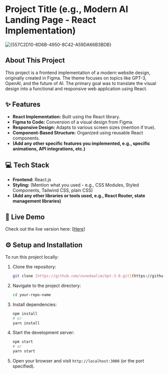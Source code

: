 # Project Title (e.g., Modern AI Landing Page - React Implementation)

![{557C2D10-6D6B-4950-8C42-A59DA66B3BDB}](https://github.com/user-attachments/assets/7ba82865-4d10-43d1-9d60-21c63de487a0)


## About This Project

This project is a frontend implementation of a modern website design, originally created in Figma. The theme focuses on topics like GPT-3, OpenAI, and the future of AI. The primary goal was to translate the visual design into a functional and responsive web application using React.



## ✨ Features

* **React Implementation:** Built using the React library.
* **Figma to Code:** Conversion of a visual design from Figma.
* **Responsive Design:** Adapts to various screen sizes (mention if true).
* **Component-Based Structure:** Organized using reusable React components.
* **(Add any other specific features you implemented, e.g., specific animations, API integrations, etc.)**

## 💻 Tech Stack

* **Frontend:** React.js
* **Styling:** (Mention what you used - e.g., CSS Modules, Styled Components, Tailwind CSS, plain CSS)
* **(Add any other libraries or tools used, e.g., React Router, state management libraries)**

## 🚀 Live Demo

Check out the live version here: [[Here](https://gpt-3-zuned.netlify.app/)]

## ⚙️ Setup and Installation

To run this project locally:

1.  Clone the repository:
    ```bash
    git clone [https://github.com/zunedaalim/Gpt-3.0.git](https://github.com/zunedaalim/Gpt-3.0.git)
    ```
2.  Navigate to the project directory:
    ```bash
    cd your-repo-name
    ```
3.  Install dependencies:
    ```bash
    npm install
    # or
    yarn install
    ```
4.  Start the development server:
    ```bash
    npm start
    # or
    yarn start
    ```
5.  Open your browser and visit `http://localhost:3000` (or the port specified).

